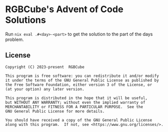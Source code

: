 # RGBCube's Advent of Code Solutions

Run `nix eval .#<day>-<part>` to get the solution to the part of the days problem.

## License

```
Copyright (C) 2023-present  RGBCube

This program is free software: you can redistribute it and/or modify
it under the terms of the GNU General Public License as published by
the Free Software Foundation, either version 3 of the License, or
(at your option) any later version.

This program is distributed in the hope that it will be useful,
but WITHOUT ANY WARRANTY; without even the implied warranty of
MERCHANTABILITY or FITNESS FOR A PARTICULAR PURPOSE.  See the
GNU General Public License for more details.

You should have received a copy of the GNU General Public License
along with this program.  If not, see <https://www.gnu.org/licenses/>.
```
